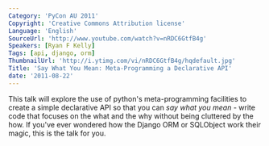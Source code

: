 ```yaml
---
Category: 'PyCon AU 2011'
Copyright: 'Creative Commons Attribution license'
Language: 'English'
SourceUrl: 'http://www.youtube.com/watch?v=nRDC6GtfB4g'
Speakers: [Ryan F Kelly]
Tags: [api, django, orm]
ThumbnailUrl: 'http://i.ytimg.com/vi/nRDC6GtfB4g/hqdefault.jpg'
Title: 'Say What You Mean: Meta-Programming a Declarative API'
date: '2011-08-22'
---
```

This talk will explore the use of python's meta-programming facilities to
create a simple declarative API so that you can *say what you mean* - write
code that focuses on the what and the why without being cluttered by the how.
If you've ever wondered how the Django ORM or SQLObject work their magic, this
is the talk for you.
